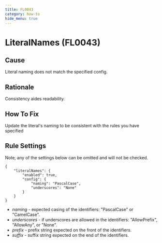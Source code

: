 ```yaml
---
title: FL0043
category: how-to
hide_menu: true
---
```


# LiteralNames (FL0043)

## Cause

Literal naming does not match the specified config.

## Rationale

Consistency aides readability.

## How To Fix

Update the literal's naming to be consistent with the rules you have specified

## Rule Settings

Note, any of the settings below can be omitted and will not be checked.

    {
        "literalNames": {
            "enabled": true,
            "config": {
                "naming": "PascalCase",
                "underscores": "None"
            }
        }
    }

* *naming* - expected casing of the identifiers: "PascalCase" or "CamelCase".
* *underscores* - if underscores are allowed in the identifiers: "AllowPrefix", "AllowAny", or "None".
* *prefix* - prefix string expected on the front of the identifiers.
* *suffix* - suffix string expected on the end of the identifiers.
